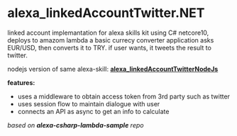# alexa_linkedAccountTwitter.NET

linked account implemantation for alexa skills kit using C# netcore10, deploys to amazom lambda
a basic currecy converter application asks EUR/USD, then converts it to TRY. if user wants, it tweets the result to twitter.

nodejs version of same alexa-skill: [**alexa_linkedAccountTwitterNodeJs**](https://github.com/eercanayar/alexa_linkedAccountTwitterNodeJs)

**features:**
- uses a middleware to obtain access token from 3rd party such as twitter
- uses session flow to maintain dialogue with user
- connects an API as async to get an info to calculate

*based on **alexa-csharp-lambda-sample** repo*

